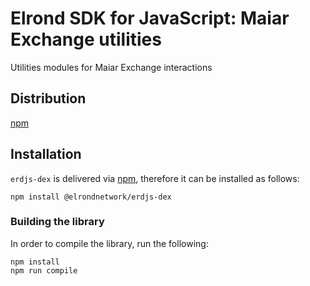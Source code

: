 # Elrond SDK for JavaScript: Maiar Exchange utilities

Utilities modules for Maiar Exchange interactions

## Distribution

[npm](https://www.npmjs.com/package/@elrondnetwork/erdjs-dex)

## Installation

`erdjs-dex` is delivered via [npm](https://www.npmjs.com/package/@elrondnetwork/erdjs-dex), therefore it can be installed as follows:

```
npm install @elrondnetwork/erdjs-dex
```

### Building the library

In order to compile the library, run the following:

```
npm install
npm run compile
```
